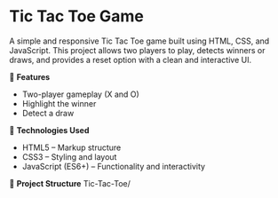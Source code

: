 # Tic Tac Toe Game

A simple and responsive Tic Tac Toe game built using HTML, CSS, and JavaScript. This project allows two players to play, detects winners or draws, and provides a reset option with a clean and interactive UI.

🚀 **Features**
- Two-player gameplay (X and O)
- Highlight the winner
- Detect a draw

🔧 **Technologies Used**
- HTML5 – Markup structure
- CSS3 – Styling and layout
- JavaScript (ES6+) – Functionality and interactivity

📂 **Project Structure**
Tic-Tac-Toe/

